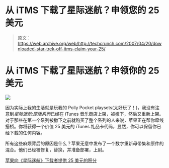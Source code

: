 # 从 iTMS 下载了星际迷航？申领您的 25 美元

> 原文：<https://web.archive.org/web/http://techcrunch.com/2007/04/20/downloaded-star-trek-off-itms-claim-your-25/>

# 从 iTMS 下载了星际迷航？申领你的 25 美元

![](img/e492186f3f0c69effd53eacb2db09af1.png)

因为实际上我的生活就是玩我的 Polly Pocket playsets(太好玩了！)，我没有注意到*星际迷航:原版系列*已经在 iTunes 音乐商店上架，被撤下，然后又重新上架。对于那些在第一个系列被撤下之前就购买了整个系列的人来说，苹果正在帮你牵线搭桥。你将获得一个价值 25 美元的 iTunes 礼品卡代码，显然，你可以保留你已经下载的任何内容。

所有这些麻烦背后的原因是什么？苹果无意中发布了一个数字重新母带集和原件的混合。他们已经被修复，替换，并准备部署，上尉。

[苹果向《星际迷航》下载者提供 25 美元的积分](https://web.archive.org/web/20210224234126/http://ilounge.com/index.php/news/comments/apple-offers-25-credit-to-star-trek-downloaders/)